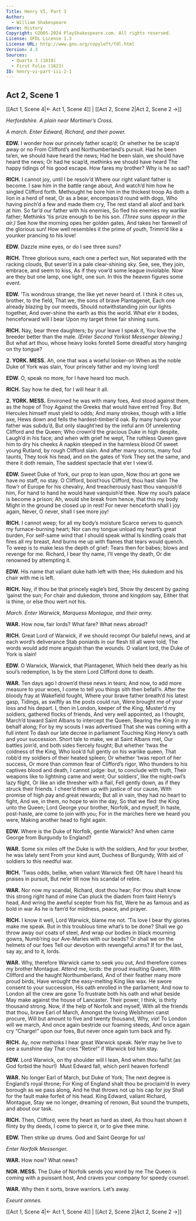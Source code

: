 ```yaml
---
Title: Henry VI, Part 3
Author: 
  - William Shakespeare
Genre: History
Copyright: ©2005-2024 PlayShakespeare.com. All rights reserved.
License: GFDL License 1.3
License URL: http://www.gnu.org/copyleft/fdl.html
Version: 4.3
Sources:
  - Quarto 3 (1619)
  - First Folio (1623)
ID: henry-vi-part-iii-2-1
---
```


## Act 2, Scene 1
[[Act 1, Scene 4|← Act 1, Scene 4]] | [[Act 2, Scene 2|Act 2, Scene 2 →]]

*Herfordshire. A plain near Mortimer’s Cross.*

*A march. Enter Edward, Richard, and their power.*

**EDW.**
I wonder how our princely father scap’d;
Or whether he be scap’d away or no
From Clifford’s and Northumberland’s pursuit.
Had he been ta’en, we should have heard the news;
Had he been slain, we should have heard the news;
Or had he scap’d, methinks we should have heard
The happy tidings of his good escape.
How fares my brother? Why is he so sad?

**RICH.**
I cannot joy, until I be resolv’d
Where our right valiant father is become.
I saw him in the battle range about,
And watch’d him how he singled Clifford forth.
Methought he bore him in the thickest troop
As doth a lion in a herd of neat,
Or as a bear, encompass’d round with dogs,
Who having pinch’d a few and made them cry,
The rest stand all aloof and bark at him.
So far’d our father with his enemies,
So fled his enemies my warlike father;
Methinks ’tis prize enough to be his son.
*(Three suns appear in the air.)*
See how the morning opes her golden gates,
And takes her farewell of the glorious sun!
How well resembles it the prime of youth,
Trimm’d like a younker prancing to his love!

**EDW.**
Dazzle mine eyes, or do I see three suns?

**RICH.**
Three glorious suns, each one a perfect sun,
Not separated with the racking clouds,
But sever’d in a pale clear-shining sky.
See, see, they join, embrace, and seem to kiss,
As if they vow’d some league inviolable.
Now are they but one lamp, one light, one sun.
In this the heaven figures some event.

**EDW.**
’Tis wondrous strange, the like yet never heard of.
I think it cites us, brother, to the field,
That we, the sons of brave Plantagenet,
Each one already blazing by our meeds,
Should notwithstanding join our lights together,
And over-shine the earth as this the world.
What e’er it bodes, henceforward will I bear
Upon my target three fair shining suns.

**RICH.**
Nay, bear three daughters; by your leave I speak it,
You love the breeder better than the male.
*(Enter Second Yorkist Messenger blowing.)*
But what art thou, whose heavy looks foretell
Some dreadful story hanging on thy tongue?

**2. YORK. MESS.**
Ah, one that was a woeful looker-on
When as the noble Duke of York was slain,
Your princely father and my loving lord!

**EDW.**
O, speak no more, for I have heard too much.

**RICH.**
Say how he died, for I will hear it all.

**2. YORK. MESS.**
Environed he was with many foes,
And stood against them, as the hope of Troy
Against the Greeks that would have ent’red Troy.
But Hercules himself must yield to odds;
And many strokes, though with a little axe,
Hews down and fells the hardest-timber’d oak.
By many hands your father was subdu’d,
But only slaught’red by the ireful arm
Of unrelenting Clifford and the Queen;
Who crown’d the gracious Duke in high despite,
Laugh’d in his face; and when with grief he wept,
The ruthless Queen gave him to dry his cheeks
A napkin steeped in the harmless blood
Of sweet young Rutland, by rough Clifford slain.
And after many scorns, many foul taunts,
They took his head, and on the gates of York
They set the same, and there it doth remain,
The saddest spectacle that e’er I view’d.

**EDW.**
Sweet Duke of York, our prop to lean upon,
Now thou art gone we have no staff, no stay.
O Clifford, boist’rous Clifford, thou hast slain
The flow’r of Europe for his chevalry,
And treacherously hast thou vanquish’d him,
For hand to hand he would have vanquish’d thee.
Now my soul’s palace is become a prison;
Ah, would she break from hence, that this my body
Might in the ground be closed up in rest!
For never henceforth shall I joy again,
Never, O never, shall I see more joy!

**RICH.**
I cannot weep; for all my body’s moisture
Scarce serves to quench my furnace-burning heart;
Nor can my tongue unload my heart’s great burden,
For self-same wind that I should speak withal
Is kindling coals that fires all my breast,
And burns me up with flames that tears would quench.
To weep is to make less the depth of grief:
Tears then for babes; blows and revenge for me.
Richard, I bear thy name, I’ll venge thy death,
Or die renowned by attempting it.

**EDW.**
His name that valiant duke hath left with thee;
His dukedom and his chair with me is left.

**RICH.**
Nay, if thou be that princely eagle’s bird,
Show thy descent by gazing ’gainst the sun;
For chair and dukedom, throne and kingdom say,
Either that is thine, or else thou wert not his.

*March. Enter Warwick, Marquess Montague, and their army.*

**WAR.**
How now, fair lords? What fare? What news abroad?

**RICH.**
Great Lord of Warwick, if we should recompt
Our baleful news, and at each word’s deliverance
Stab poniards in our flesh till all were told,
The words would add more anguish than the wounds.
O valiant lord, the Duke of York is slain!

**EDW.**
O Warwick, Warwick, that Plantagenet,
Which held thee dearly as his soul’s redemption,
Is by the stern Lord Clifford done to death.

**WAR.**
Ten days ago I drown’d these news in tears;
And now, to add more measure to your woes,
I come to tell you things sith then befall’n.
After the bloody fray at Wakefield fought,
Where your brave father breath’d his latest gasp,
Tidings, as swiftly as the posts could run,
Were brought me of your loss and his depart.
I, then in London, keeper of the King,
Muster’d my soldiers, gathered flocks of friends,
And very well appointed, as I thought,
March’d toward Saint Albans to intercept the Queen,
Bearing the King in my behalf along;
For by my scouts I was advertised
That she was coming with a full intent
To dash our late decree in parliament
Touching King Henry’s oath and your succession.
Short tale to make, we at Saint Albans met,
Our battles join’d, and both sides fiercely fought;
But whether ’twas the coldness of the King,
Who look’d full gently on his warlike queen,
That robb’d my soldiers of their heated spleen;
Or whether ’twas report of her success,
Or more than common fear of Clifford’s rigor,
Who thunders to his captives blood and death,
I cannot judge: but, to conclude with truth,
Their weapons like to lightning came and went;
Our soldiers’, like the night-owl’s lazy flight,
Or like an idle thresher with a flail,
Fell gently down, as if they struck their friends.
I cheer’d them up with justice of our cause,
With promise of high pay and great rewards;
But all in vain, they had no heart to fight,
And we, in them, no hope to win the day,
So that we fled: the King unto the Queen;
Lord George your brother, Norfolk, and myself,
In haste, post-haste, are come to join with you;
For in the marches here we heard you were,
Making another head to fight again.

**EDW.**
Where is the Duke of Norfolk, gentle Warwick?
And when came George from Burgundy to England?

**WAR.**
Some six miles off the Duke is with the soldiers,
And for your brother, he was lately sent
From your kind aunt, Duchess of Burgundy,
With aid of soldiers to this needful war.

**RICH.**
’Twas odds, belike, when valiant Warwick fled:
Oft have I heard his praises in pursuit,
But ne’er till now his scandal of retire.

**WAR.**
Nor now my scandal, Richard, dost thou hear;
For thou shalt know this strong right hand of mine
Can pluck the diadem from faint Henry’s head,
And wring the aweful scepter from his fist,
Were he as famous and as bold in war
As he is fam’d for mildness, peace, and prayer.

**RICH.**
I know it well, Lord Warwick, blame me not.
’Tis love I bear thy glories make me speak.
But in this troublous time what’s to be done?
Shall we go throw away our coats of steel,
And wrap our bodies in black mourning gowns,
Numb’ring our Ave-Maries with our beads?
Or shall we on the helmets of our foes
Tell our devotion with revengeful arms?
If for the last, say ay, and to it, lords.

**WAR.**
Why, therefore Warwick came to seek you out,
And therefore comes my brother Montague.
Attend me, lords: the proud insulting Queen,
With Clifford and the haught Northumberland,
And of their feather many more proud birds,
Have wrought the easy-melting King like wax.
He swore consent to your succession,
His oath enrolled in the parliament;
And now to London all the crew are gone
To frustrate both his oath and what beside
May make against the house of Lancaster.
Their power, I think, is thirty thousand strong.
Now, if the help of Norfolk and myself,
With all the friends that thou, brave Earl of March,
Amongst the loving Welshmen canst procure,
Will but amount to five and twenty thousand,
Why, *via*! To London will we march,
And once again bestride our foaming steeds,
And once again cry “Charge!” upon our foes,
But never once again turn back and fly.

**RICH.**
Ay, now methinks I hear great Warwick speak.
Ne’er may he live to see a sunshine day
That cries “Retire!” if Warwick bid him stay.

**EDW.**
Lord Warwick, on thy shoulder will I lean,
And when thou fail’st (as God forbid the hour!) 
Must Edward fall, which peril heaven forfend!

**WAR.**
No longer Earl of March, but Duke of York;
The next degree is England’s royal throne;
For King of England shalt thou be proclaim’d
In every borough as we pass along,
And he that throws not up his cap for joy
Shall for the fault make forfeit of his head.
King Edward, valiant Richard, Montague,
Stay we no longer, dreaming of renown,
But sound the trumpets, and about our task.

**RICH.**
Then, Clifford, were thy heart as hard as steel,
As thou hast shown it flinty by thy deeds,
I come to pierce it, or to give thee mine.

**EDW.**
Then strike up drums. God and Saint George for us!

*Enter Norfolk Messenger.*

**WAR.**
How now? What news?

**NOR. MESS.**
The Duke of Norfolk sends you word by me
The Queen is coming with a puissant host,
And craves your company for speedy counsel.

**WAR.**
Why then it sorts, brave warriors. Let’s away.

*Exeunt omnes.*

[[Act 1, Scene 4|← Act 1, Scene 4]] | [[Act 2, Scene 2|Act 2, Scene 2 →]]